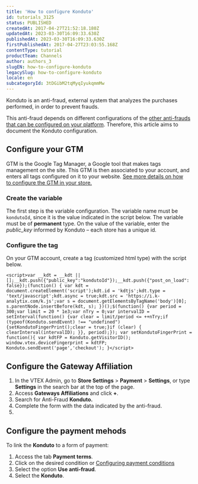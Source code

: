 ```yaml
---
title: 'How to configure Konduto'
id: tutorials_3125
status: PUBLISHED
createdAt: 2017-04-27T21:52:18.180Z
updatedAt: 2023-03-30T16:09:33.630Z
publishedAt: 2023-03-30T16:09:33.630Z
firstPublishedAt: 2017-04-27T23:03:55.168Z
contentType: tutorial
productTeam: Channels
author: authors_3
slugEN: how-to-configure-konduto
legacySlug: how-to-configure-konduto
locale: en
subcategoryId: 3tDGibM2tqMyqIyukqmmMw
---
```


Konduto is an anti-fraud, external system that analyzes the purchases performed, in order to prevent frauds.

This anti-fraud depends on different configurations of the [other anti-frauds that can be configured on your platform](/en/tutorial/how-to-configure-the-anti-fraud/). Therefore, this article aims to document the Konduto configuration.

## Configure your GTM

GTM is the Google Tag Manager, a Google tool that makes tags management on the site. This GTM is then associated to your account, and enters all tags configured on it to your website. [See more details on how to configure the GTM in your store.](/en/faq/integration-with-google-tag-manager/)

### Create the variable

The first step is the variable configuration. The variable name must be `kondutoId`, since it is the value indicated in the script below. The variable must be of **permanent** type. On the value of the variable, enter the _public_key_ informed by Konduto &#8211; each store has a unique id.

### Configure the tag

On your GTM account, create a tag (customized html type) with the script below.

```
<script>var __kdt = __kdt || [];__kdt.push({"public_key":"kondutoId"});__kdt.push({"post_on_load": false});(function() { var kdt = document.createElement('script');kdt.id = 'kdtjs';kdt.type = 'text/javascript';kdt.async = true;kdt.src = 'https://i.k-analytix.com/k.js';var s = document.getElementsByTagName('body')[0]; s.parentNode.insertBefore(kdt, s); })();$(function() {var period = 300;var limit = 20 * 1e3;var nTry = 0;var intervalID = setInterval(function() {var clear = limit/period <= ++nTry;if (typeof(Konduto.sendEvent) !== "undefined") {setKondutoFingerPrint();clear = true;}if (clear) { clearInterval(intervalID); }}, period);}); var setKondutoFingerPrint = function(){ var kdtFP = Konduto.getVisitorID(); window.vtex.deviceFingerprint = kdtFP; Konduto.sendEvent('page','checkout'); }</script>
```

## Configure the Gateway Affiliation

1. In the VTEX Admin, go to **Store Settings** > **Payment** > **Settings**, or type **Settings** in the search bar at the top of the page.
2. Access **Gateways Affiliations** and click **+**.
3. Search for Anti-Fraud **Konduto.**
4. Complete the form with the data indicated by the anti-fraud.
5. 
## Configure the payment mehods

To link the **Konduto** to a form of payment:

1. Access the tab **Payment terms**.
2. Click on the desired condition or [Configuring payment conditions](/en/tutorial/how-to-configure-payment-conditions) 
3. Select the option **Use anti-fraud**.
4. Select the **Konduto**.

